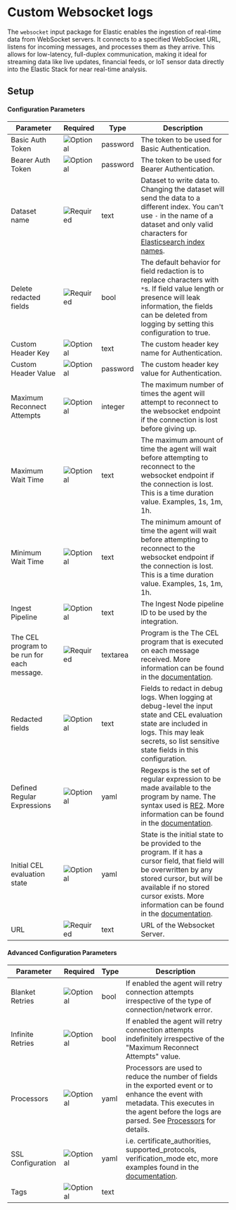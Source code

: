 # Custom Websocket logs

The `websocket` input package for Elastic enables the ingestion of real-time data from WebSocket servers. It connects to a specified WebSocket URL, listens for incoming messages, and processes them as they arrive. This allows for
low-latency, full-duplex communication, making it ideal for streaming data like live updates, financial feeds, or IoT sensor data directly into the Elastic Stack for near real-time analysis.


## Setup


#### Configuration Parameters

| Parameter |  Required | Type | Description |
| --- | --- | --- | --- |
| Basic Auth Token | ![Optional](https://img.shields.io/badge/✘-fed10c?style=flat) | password | The token to be used for Basic Authentication.  |
| Bearer Auth Token | ![Optional](https://img.shields.io/badge/✘-fed10c?style=flat) | password | The token to be used for Bearer Authentication.  |
| Dataset name | ![Required](https://img.shields.io/badge/✔-93c93e?style=flat) | text | Dataset to write data to. Changing the dataset will send the data to a different index. You can't use `-` in the name of a dataset and only valid characters for [Elasticsearch index names](https://www.elastic.co/guide/en/elasticsearch/reference/current/docs-index_.html).   |
| Delete redacted fields | ![Required](https://img.shields.io/badge/✔-93c93e?style=flat) | bool | The default behavior for field redaction is to replace characters with `*`s. If field value length or presence will leak information, the fields can be deleted from logging by setting this configuration to true.   |
| Custom Header Key | ![Optional](https://img.shields.io/badge/✘-fed10c?style=flat) | text | The custom header key name for Authentication.  |
| Custom Header Value | ![Optional](https://img.shields.io/badge/✘-fed10c?style=flat) | password | The custom header key value for Authentication.  |
| Maximum Reconnect Attempts | ![Optional](https://img.shields.io/badge/✘-fed10c?style=flat) | integer | The maximum number of times the agent will attempt to reconnect to the websocket endpoint if the connection is lost before giving up.  |
| Maximum Wait Time | ![Optional](https://img.shields.io/badge/✘-fed10c?style=flat) | text | The maximum amount of time the agent will wait before attempting to reconnect to the websocket endpoint if the connection is lost.  This is a time duration value. Examples, 1s, 1m, 1h.   |
| Minimum Wait Time | ![Optional](https://img.shields.io/badge/✘-fed10c?style=flat) | text | The minimum amount of time the agent will wait before attempting to reconnect to the websocket endpoint if the connection is lost.  This is a time duration value. Examples, 1s, 1m, 1h.   |
| Ingest Pipeline | ![Optional](https://img.shields.io/badge/✘-fed10c?style=flat) | text | The Ingest Node pipeline ID to be used by the integration.   |
| The CEL program to be run for each message. | ![Required](https://img.shields.io/badge/✔-93c93e?style=flat) | textarea | Program is the The CEL program that is executed on each message received. More information can be found in the [documentation](https://www.elastic.co/guide/en/beats/filebeat/current/filebeat-input-websocket.html#_execution_2).   |
| Redacted fields | ![Optional](https://img.shields.io/badge/✘-fed10c?style=flat) | text | Fields to redact in debug logs. When logging at debug-level the input state and CEL evaluation state are included in logs. This may leak secrets, so list sensitive state fields in this configuration.   |
| Defined Regular Expressions | ![Optional](https://img.shields.io/badge/✘-fed10c?style=flat) | yaml | Regexps is the set of regular expression to be made available to the program by name. The syntax used is [RE2](https://github.com/google/re2/wiki/Syntax). More information can be found in the [documentation](https://www.elastic.co/guide/en/beats/filebeat/current/filebeat-input-websocket.html#regexp-websocket).   |
| Initial CEL evaluation state | ![Optional](https://img.shields.io/badge/✘-fed10c?style=flat) | yaml | State is the initial state to be provided to the program. If it has a cursor field, that field will be overwritten by any stored cursor, but will be available if no stored cursor exists. More information can be found in the [documentation](https://www.elastic.co/guide/en/beats/filebeat/current/filebeat-input-websocket.html#state-websocket).   |
| URL | ![Required](https://img.shields.io/badge/✔-93c93e?style=flat) | text | URL of the Websocket Server.  |

#### Advanced Configuration Parameters

| Parameter |  Required | Type | Description |
| --- | --- | --- | --- |
| Blanket Retries | ![Optional](https://img.shields.io/badge/✘-fed10c?style=flat) | bool | If enabled the agent will retry connection attempts irrespective of the type of connection/network error.  |
| Infinite Retries | ![Optional](https://img.shields.io/badge/✘-fed10c?style=flat) | bool | If enabled the agent will retry connection attempts indefinitely irrespective of the "Maximum Reconnect Attempts" value.  |
| Processors | ![Optional](https://img.shields.io/badge/✘-fed10c?style=flat) | yaml | Processors are used to reduce the number of fields in the exported event or to enhance the event with metadata. This executes in the agent before the logs are parsed. See [Processors](https://www.elastic.co/guide/en/beats/filebeat/current/filtering-and-enhancing-data.html) for details.  |
| SSL Configuration | ![Optional](https://img.shields.io/badge/✘-fed10c?style=flat) | yaml | i.e. certificate_authorities, supported_protocols, verification_mode etc, more examples found in the [documentation](https://www.elastic.co/guide/en/beats/filebeat/current/configuration-ssl.html#ssl-common-config).  |
| Tags | ![Optional](https://img.shields.io/badge/✘-fed10c?style=flat) | text |   |
